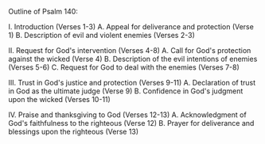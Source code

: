 Outline of Psalm 140:

I. Introduction (Verses 1-3)
    A. Appeal for deliverance and protection (Verse 1)
    B. Description of evil and violent enemies (Verses 2-3)

II. Request for God's intervention (Verses 4-8)
    A. Call for God's protection against the wicked (Verse 4)
    B. Description of the evil intentions of enemies (Verses 5-6)
    C. Request for God to deal with the enemies (Verses 7-8)

III. Trust in God's justice and protection (Verses 9-11)
    A. Declaration of trust in God as the ultimate judge (Verse 9)
    B. Confidence in God's judgment upon the wicked (Verses 10-11)

IV. Praise and thanksgiving to God (Verses 12-13)
    A. Acknowledgment of God's faithfulness to the righteous (Verse 12)
    B. Prayer for deliverance and blessings upon the righteous (Verse 13)